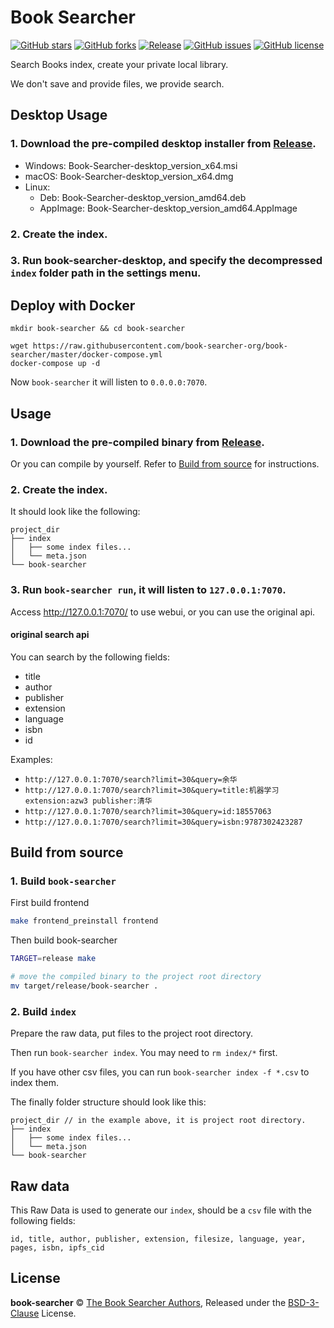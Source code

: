 # Book Searcher

[![GitHub stars](https://img.shields.io/github/stars/book-searcher-org/book-searcher)](https://github.com/book-searcher-org/book-searcher/stargazers)
[![GitHub forks](https://img.shields.io/github/forks/book-searcher-org/book-searcher)](https://github.com/book-searcher-org/book-searcher/network)
[![Release](https://img.shields.io/github/release/book-searcher-org/book-searcher)](https://github.com/book-searcher-org/book-searcher/releases)
[![GitHub issues](https://img.shields.io/github/issues/book-searcher-org/book-searcher)](https://github.com/book-searcher-org/book-searcher/issues)
[![GitHub license](https://img.shields.io/github/license/book-searcher-org/book-searcher)](https://github.com/book-searcher-org/book-searcher/blob/master/LICENSE)

Search Books index, create your private local library.

We don't save and provide files, we provide search.

## Desktop Usage

### 1. Download the pre-compiled desktop installer from [Release](https://github.com/book-searcher-org/book-searcher/releases).

- Windows: Book-Searcher-desktop_version_x64.msi
- macOS: Book-Searcher-desktop_version_x64.dmg
- Linux:
    - Deb: Book-Searcher-desktop_version_amd64.deb
    - AppImage: Book-Searcher-desktop_version_amd64.AppImage

### 2. Create the index.

### 3. Run book-searcher-desktop, and specify the decompressed `index` folder path in the settings menu.

## Deploy with Docker

```
mkdir book-searcher && cd book-searcher

wget https://raw.githubusercontent.com/book-searcher-org/book-searcher/master/docker-compose.yml
docker-compose up -d
```

Now `book-searcher` it will listen to `0.0.0.0:7070`.

## Usage

### 1. Download the pre-compiled binary from [Release](https://github.com/book-searcher-org/book-searcher/releases).

Or you can compile by yourself. Refer to [Build from source](#build-from-source) for instructions.

### 2. Create the index.

It should look like the following:

```
project_dir
├── index
│   ├── some index files...
│   └── meta.json
└── book-searcher
```

### 3. Run `book-searcher run`, it will listen to `127.0.0.1:7070`.

Access http://127.0.0.1:7070/ to use webui, or you can use the original api.

#### original search api

You can search by the following fields:

- title
- author
- publisher
- extension
- language
- isbn
- id

Examples:

- `http://127.0.0.1:7070/search?limit=30&query=余华`
- `http://127.0.0.1:7070/search?limit=30&query=title:机器学习 extension:azw3 publisher:清华`
- `http://127.0.0.1:7070/search?limit=30&query=id:18557063`
- `http://127.0.0.1:7070/search?limit=30&query=isbn:9787302423287`

## Build from source

### 1. Build `book-searcher`

First build frontend

```bash
make frontend_preinstall frontend
```

Then build book-searcher

```bash
TARGET=release make

# move the compiled binary to the project root directory
mv target/release/book-searcher .
```

### 2. Build `index`

Prepare the raw data, put files to the project root directory.

Then run `book-searcher index`. You may need to `rm index/*` first.

If you have other csv files, you can run `book-searcher index -f *.csv` to index them.

The finally folder structure should look like this:

```
project_dir // in the example above, it is project root directory.
├── index
│   ├── some index files...
│   └── meta.json
└── book-searcher
```

## Raw data

This Raw Data is used to generate our `index`, should be a `csv` file with the following fields:

```
id, title, author, publisher, extension, filesize, language, year, pages, isbn, ipfs_cid
```

## License

**book-searcher** © [The Book Searcher Authors](https://github.com/book-searcher-org/book-searcher/graphs/contributors), Released under the [BSD-3-Clause](./LICENSE) License.
